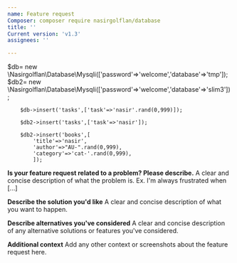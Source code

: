 ```yaml
---
name: Feature request
Composer: composer require nasirgolflan/database
title: ''
Current version: 'v1.3'
assignees: ''

---
```


$db= new \Nasirgolflan\Database\Mysqli(['password'=>'welcome','database'=>'tmp']);   
        $db2= new \Nasirgolflan\Database\Mysqli(['password'=>'welcome','database'=>'slim3']);

        $db->insert('tasks',['task'=>'nasir'.rand(0,999)]);

        $db2->insert('tasks',['task'=>'nasir']);
      
        $db2->insert('books',[
            'title'=>'nasir',
            'author'=>"AU-".rand(0,999),
            'category'=>'cat-'.rand(0,999),
            ]);

**Is your feature request related to a problem? Please describe.**
A clear and concise description of what the problem is. Ex. I'm always frustrated when [...]

**Describe the solution you'd like**
A clear and concise description of what you want to happen.

**Describe alternatives you've considered**
A clear and concise description of any alternative solutions or features you've considered.

**Additional context**
Add any other context or screenshots about the feature request here.
